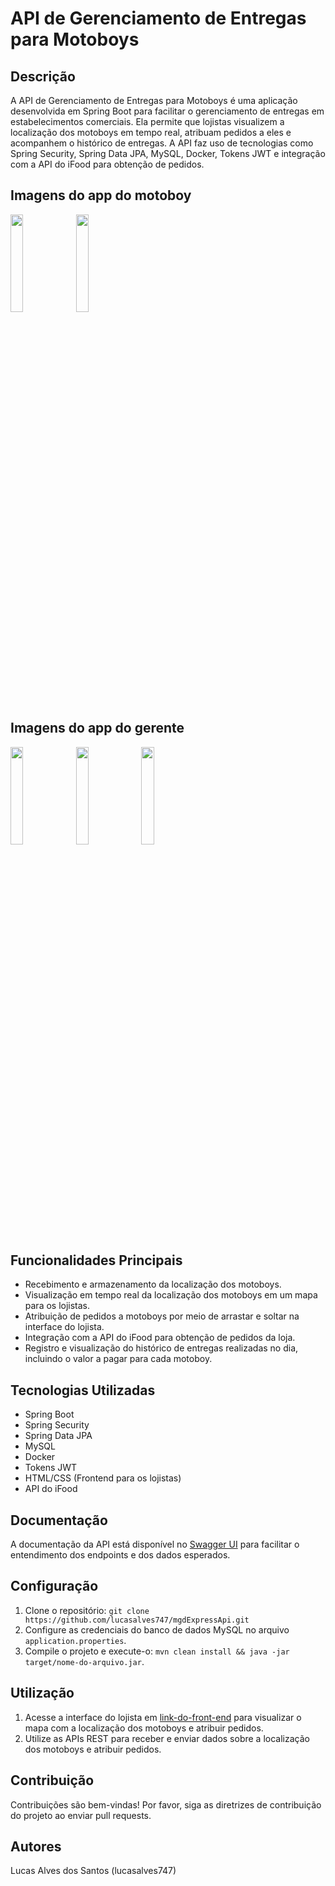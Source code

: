   <h1>API de Gerenciamento de Entregas para Motoboys</h1>

  <h2>Descrição</h2>
  <p>A API de Gerenciamento de Entregas para Motoboys é uma aplicação desenvolvida em Spring Boot para facilitar o gerenciamento de entregas em estabelecimentos comerciais. Ela permite que lojistas visualizem a localização dos motoboys em tempo real, atribuam pedidos a eles e acompanhem o histórico de entregas. A API faz uso de tecnologias como Spring Security, Spring Data JPA, MySQL, Docker, Tokens JWT e integração com a API do iFood para obtenção de pedidos.</p>

  <h2>Imagens do app do motoboy</h2>
  <div style="display:inline;">
      <img src="src/main/java/br/com/api/mgdexpress/MGD/EXPRESS/site/page/Imagem do WhatsApp de 2024-06-06 à(s) 23.23.11_4a9b8b67.jpg" style="heigth:20%;width:20%">
      <img src="src/main/java/br/com/api/mgdexpress/MGD/EXPRESS/site/page/Imagem do WhatsApp de 2024-06-06 à(s) 23.23.11_c580dd71.jpg" style="heigth:20%;width:20%">
   </div>
   <h2>Imagens do app do gerente</h2>
   <div style="display:inline;">
     <img src="src/main/java/br/com/api/mgdexpress/MGD/EXPRESS/site/page/Imagem do WhatsApp de 2024-06-06 à(s) 23.23.11_d524947f.jpg" style="heigth:20%;width:20%">
     <img src="src/main/java/br/com/api/mgdexpress/MGD/EXPRESS/site/page/Imagem do WhatsApp de 2024-06-06 à(s) 23.49.43_fda6bddb.jpg" style="heigth:20%;width:20%;">
     <img src="src/main/java/br/com/api/mgdexpress/MGD/EXPRESS/site/page/Imagem do WhatsApp de 2024-06-06 à(s) 23.23.10_8f0b5269.jpg" style="heigth:20%;width:20%">
     
   </div>
  <h2>Funcionalidades Principais</h2>
  <ul>
    <li>Recebimento e armazenamento da localização dos motoboys.</li>
    <li>Visualização em tempo real da localização dos motoboys em um mapa para os lojistas.</li>
    <li>Atribuição de pedidos a motoboys por meio de arrastar e soltar na interface do lojista.</li>
    <li>Integração com a API do iFood para obtenção de pedidos da loja.</li>
    <li>Registro e visualização do histórico de entregas realizadas no dia, incluindo o valor a pagar para cada motoboy.</li>
  </ul>

  <h2>Tecnologias Utilizadas</h2>
  <ul>
    <li>Spring Boot</li>
    <li>Spring Security</li>
    <li>Spring Data JPA</li>
    <li>MySQL</li>
    <li>Docker</li>
    <li>Tokens JWT</li>
    <li>HTML/CSS (Frontend para os lojistas)</li>
    <li>API do iFood</li>
  </ul>

  <h2>Documentação</h2>
  <p>A documentação da API está disponível no <a href="https://mgdexpress-production-bdc8.up.railway.app/swagger-ui/index.html#/">Swagger UI</a> para facilitar o entendimento dos endpoints e dos dados esperados.</p>

  <h2>Configuração</h2>
  <ol>
    <li>Clone o repositório: <code>git clone https://github.com/lucasalves747/mgdExpressApi.git</code></li>
    <li>Configure as credenciais do banco de dados MySQL no arquivo <code>application.properties</code>.</li>
    <li>Compile o projeto e execute-o: <code>mvn clean install && java -jar target/nome-do-arquivo.jar</code>.</li>
  </ol>

  <h2>Utilização</h2>
  <ol>
    <li>Acesse a interface do lojista em <a href="link-do-front-end">link-do-front-end</a> para visualizar o mapa com a localização dos motoboys e atribuir pedidos.</li>
    <li>Utilize as APIs REST para receber e enviar dados sobre a localização dos motoboys e atribuir pedidos.</li>
  </ol>

  <h2>Contribuição</h2>
  <p>Contribuições são bem-vindas! Por favor, siga as diretrizes de contribuição do projeto ao enviar pull requests.</p>

  <h2>Autores</h2>
  <p>Lucas Alves dos Santos (lucasalves747)</p>

  
